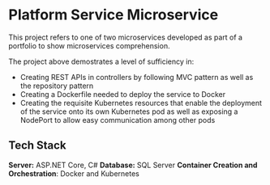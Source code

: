 
# Platform Service Microservice

This project refers to one of two microservices developed as part of a portfolio to show microservices comprehension.

The project above demostrates a level of sufficiency in:
* Creating REST APIs in controllers by following MVC pattern as well as the repository pattern
* Creating a Dockerfile needed to deploy the service to Docker
* Creating the requisite Kubernetes resources that enable the deployment of the service onto its own Kubernetes pod as well as exposing a NodePort to allow easy communication among other pods
## Tech Stack

**Server:** ASP.NET Core, C#
**Database:** SQL Server
**Container Creation and Orchestration**: Docker and Kubernetes

